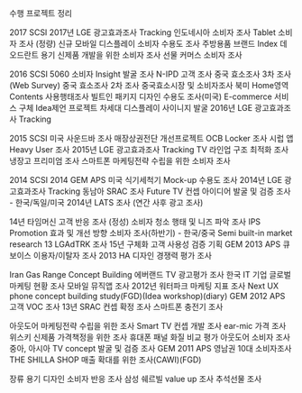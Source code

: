수행 프로젝트 정리


2017 SCSI
2017년 LGE 광고효과조사 Tracking
인도네시아 소비자 조사
Tablet 소비자 조사 (정량)
신규 모바일 디스플레이 소비자 수용도 조사
주방용품 브랜드 Index
데오드란트 용기 신제품 개발을 위한 소비자 조사
선물 커머스 소비자 조사





2016 SCSI
5060 소비자 Insight 발굴 조사
N-IPD 고객 조사
중국 효소조사 3차 조사(Web Survey)
중국 효소조사 2차 조사
중국효소시장 및 소비자조사
북미 Home영역 Contents 사용행태조사
빌트인 패키지 디자인 수용도 조사(미국)
E-commerce 서비스 구체 Idea제언 프로젝트
차세대 디스플레이 사이니지 발굴
2016년 LGE 광고효과조사 Tracking



2015 SCSI
미국 사운드바 조사
매장상권전단 개선프로젝트
OCB Locker 조사
시럽 앱 Heavy User 조사
2015년 LGE 광고효과조사 Tracking
TV 라인업 구조 최적화 조사
냉장고 프리미엄 조사
스마트폰 마케팅전략 수립을 위한 소비자 조사



2014 SCSI
2014 GEM APS
미국 식기세척기 Mock-up 수용도 조사 
2014년 LGE 광고효과조사 Tracking
동남아 SRAC 조사
Future TV 컨셉 아이디어 발굴 및 검증 조사 - 한국/독일/미국
2014년 LATS 조사 (연간 사후 광고 조사)




14년 타임머신 고객 반응 조사 (정성)
소비자 청소 행태 및 니즈 파악 조사
IPS Promotion 효과 및 개선 방향 소비자 조사(하반기) - 한국/중국
Semi built-in market research
13 LGAdTRK 조사
15년 구체화 고객 사용성 검증 기획
GEM 2013 APS
큐보이스 이용자/이탈자 조사
2013 HA 디자인 경쟁력 평가 조사



Iran Gas Range Concept Building
에버랜드 TV 광고평가 조사
한국 IT 기업 글로벌 마케팅 현황 조사
모바일 뮤직앱 조사
2012년 워터파크 마케팅 지표 조사
Next UX phone concept building study(FGD)(Idea workshop)(diary)
GEM 2012 APS
고객 VOC 조사
13년 SRAC 컨셉 확정 조사
스마트폰 충전기 조사



아웃도어 마케팅전략 수립을 위한 조사
Smart TV 컨셉 개발 조사
ear-mic 가격 조사
위스키 신제품 가격책정을 위한 조사
휴대폰 패널 화질 비교 평가
아웃도어 소비자 조사
중아, 아시아 TV concept 발굴 및 검증 조사
GEM 2011 APS
영남권 10대 소비자조사
THE SHILLA SHOP 매출 확대를 위한 조사(CAWI)(FGD)


장류 용기 디자인 소비자 반응 조사
삼성 쉐르빌 value up 조사
추석선물 조사